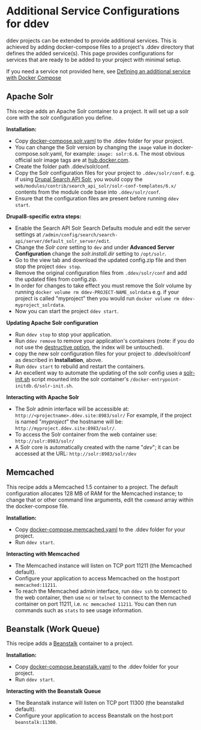 <h1> Additional Service Configurations for ddev</h1>

ddev projects can be extended to provide additional services. This is achieved by adding docker-compose files to a project's .ddev directory that defines the added service(s). This page provides configurations for services that are ready to be added to your project with minimal setup.

If you need a service not provided here, see [Defining an additional service with Docker Compose](custom-compose-files.md)

## Apache Solr
This recipe adds an Apache Solr container to a project. It will set up a solr core with the solr configuration you define.

**Installation:**

- Copy [docker-compose.solr.yaml](https://github.com/drud/ddev/tree/master/pkg/servicetest/testdata/services/docker-compose.solr.yaml) to the .ddev folder for your project.
- You can change the Solr version by changing the `image` value in docker-compose.solr.yaml, for example: `image: solr:6.6`. The most obvious official solr image tags are at [hub.docker.com](https://hub.docker.com/_/solr/).
- Create the folder path .ddev/solr/conf.
- Copy the Solr configuration files for your project to `.ddev/solr/conf`. e.g. if using [Drupal Search API Solr](https://www.drupal.org/project/search_api_solr), you would copy the `web/modules/contrib/search_api_solr/solr-conf-templates/6.x/ `contents from the module code base into `.ddev/solr/conf`.
- Ensure that the configuration files are present before running `ddev start`.

**Drupal8-specific extra steps:** 
- Enable the Search API Solr Search Defaults module and edit the server settings at `/admin/config/search/search-api/server/default_solr_server/edit`.
- Change the _Solr core_ setting to `dev` and under **Advanced Server Configuration** change the _solr.install.dir_ setting to `/opt/solr`.
- Go to the view tab and download the updated config.zip file and then stop the project `ddev stop`.
- Remove the original configuration files from `.ddev/solr/conf` and add the updated files from config.zip.
- In order for changes to take effect you must remove the Solr volume by running `docker volume rm ddev-PROJECT-NAME_solrdata` e.g. if your project is called "myproject" then you would run `docker volume rm ddev-myproject_solrdata`.
- Now you can start the project `ddev start`.

**Updating Apache Solr configuration**

- Run `ddev stop` to stop your application.
- Run `ddev remove` to remove your application's containers (note: if you do not use the [destructive option](cli-usage#removing-projects-from-your-collection-known-to-ddev), the index will be untouched).
- copy the new solr configuration files for your project to .ddev/solr/conf as described in **Installation**, above.
- Run `ddev start` to rebuild and restart the containers.
- An excellent way to automate the updating of the solr config uses a [solr-init.sh](https://github.com/drud/ddev/pull/1645#issuecomment-503722974) script mounted into the solr container's `/docker-entrypoint-initdb.d/solr-init.sh`.

**Interacting with Apache Solr**

- The Solr admin interface will be accessible at: `http://<projectname>.ddev.site:8983/solr/` For example, if the project is named "_myproject_" the hostname will be: `http://myproject.ddev.site:8983/solr/`.
- To access the Solr container from the web container use: `http://solr:8983/solr/`
- A Solr core is automatically created with the name "_dev_"; it can be accessed at the URL: `http://solr:8983/solr/dev`

## Memcached
This recipe adds a Memcached 1.5 container to a project. The default configuration allocates 128 MB of RAM for the Memcached instance; to change that or other command line arguments, edit the `command` array within the docker-compose file.

**Installation:**

- Copy [docker-compose.memcached.yaml](https://github.com/drud/ddev/tree/master/pkg/servicetest/testdata/services/docker-compose.memcached.yaml) to the .ddev folder for your project.
- Run `ddev start`.

**Interacting with Memcached**

- The Memcached instance will listen on TCP port 11211 (the Memcached default).
- Configure your application to access Memcached on the host:port `memcached:11211`.
- To reach the Memcached admin interface, run `ddev ssh` to connect to the web container, then use `nc` or `telnet` to connect to the Memcached container on port 11211, i.e. `nc memcached 11211`. You can then run commands such as `stats` to see usage information.

## Beanstalk (Work Queue)
This recipe adds a [Beanstalk](https://beanstalkd.github.io/) container to a project.

**Installation:**

- Copy [docker-compose.beanstalk.yaml](https://github.com/drud/ddev/tree/master/pkg/servicetest/testdata/services/docker-compose.beanstalkd.yaml) to the .ddev folder for your project.
- Run `ddev start`.

**Interacting with the Beanstalk Queue**

- The Beanstalk instance will listen on TCP port 11300 (the beanstalkd default).
- Configure your application to access Beanstalk on the host:port `beanstalk:11300`.
